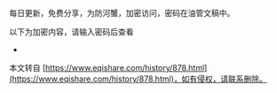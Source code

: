 每日更新，免费分享，为防河蟹，加密访问，密码在油管文稿中。

以下为加密内容，请输入密码后查看

-

本文转自 [https://www.eqishare.com/history/878.html](https://www.eqishare.com/history/878.html)，如有侵权，请联系删除。